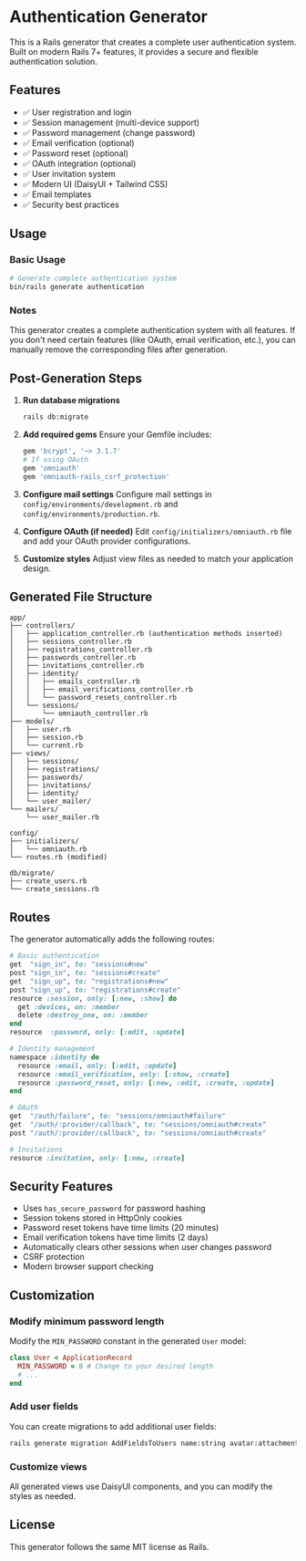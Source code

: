 # Authentication Generator

This is a Rails generator that creates a complete user authentication system. Built on modern Rails 7+ features, it provides a secure and flexible authentication solution.

## Features

- ✅ User registration and login
- ✅ Session management (multi-device support)
- ✅ Password management (change password)
- ✅ Email verification (optional)
- ✅ Password reset (optional)
- ✅ OAuth integration (optional)
- ✅ User invitation system
- ✅ Modern UI (DaisyUI + Tailwind CSS)
- ✅ Email templates
- ✅ Security best practices

## Usage

### Basic Usage

```bash
# Generate complete authentication system
bin/rails generate authentication
```

### Notes

This generator creates a complete authentication system with all features. If you don't need certain features (like OAuth, email verification, etc.), you can manually remove the corresponding files after generation.

## Post-Generation Steps

1. **Run database migrations**
   ```bash
   rails db:migrate
   ```

2. **Add required gems**
   Ensure your Gemfile includes:
   ```ruby
   gem 'bcrypt', '~> 3.1.7'
   # If using OAuth
   gem 'omniauth'
   gem 'omniauth-rails_csrf_protection'
   ```

3. **Configure mail settings**
   Configure mail settings in `config/environments/development.rb` and `config/environments/production.rb`.

4. **Configure OAuth (if needed)**
   Edit `config/initializers/omniauth.rb` file and add your OAuth provider configurations.

5. **Customize styles**
   Adjust view files as needed to match your application design.

## Generated File Structure

```
app/
├── controllers/
│   ├── application_controller.rb (authentication methods inserted)
│   ├── sessions_controller.rb
│   ├── registrations_controller.rb
│   ├── passwords_controller.rb
│   ├── invitations_controller.rb
│   ├── identity/
│   │   ├── emails_controller.rb
│   │   ├── email_verifications_controller.rb
│   │   └── password_resets_controller.rb
│   └── sessions/
│       └── omniauth_controller.rb
├── models/
│   ├── user.rb
│   ├── session.rb
│   └── current.rb
├── views/
│   ├── sessions/
│   ├── registrations/
│   ├── passwords/
│   ├── invitations/
│   ├── identity/
│   └── user_mailer/
└── mailers/
    └── user_mailer.rb

config/
├── initializers/
│   └── omniauth.rb
└── routes.rb (modified)

db/migrate/
├── create_users.rb
└── create_sessions.rb
```

## Routes

The generator automatically adds the following routes:

```ruby
# Basic authentication
get  "sign_in", to: "sessions#new"
post "sign_in", to: "sessions#create"
get  "sign_up", to: "registrations#new" 
post "sign_up", to: "registrations#create"
resource :session, only: [:new, :show] do
  get :devices, on: :member
  delete :destroy_one, on: :member
end
resource  :password, only: [:edit, :update]

# Identity management
namespace :identity do
  resource :email, only: [:edit, :update]
  resource :email_verification, only: [:show, :create]
  resource :password_reset, only: [:new, :edit, :create, :update]
end

# OAuth
get  "/auth/failure", to: "sessions/omniauth#failure"
get  "/auth/:provider/callback", to: "sessions/omniauth#create"
post "/auth/:provider/callback", to: "sessions/omniauth#create"

# Invitations
resource :invitation, only: [:new, :create]
```

## Security Features

- Uses `has_secure_password` for password hashing
- Session tokens stored in HttpOnly cookies
- Password reset tokens have time limits (20 minutes)
- Email verification tokens have time limits (2 days)
- Automatically clears other sessions when user changes password
- CSRF protection
- Modern browser support checking

## Customization

### Modify minimum password length

Modify the `MIN_PASSWORD` constant in the generated `User` model:

```ruby
class User < ApplicationRecord
  MIN_PASSWORD = 8 # Change to your desired length
  # ...
end
```

### Add user fields

You can create migrations to add additional user fields:

```bash
rails generate migration AddFieldsToUsers name:string avatar:attachment
```

### Customize views

All generated views use DaisyUI components, and you can modify the styles as needed.

## License

This generator follows the same MIT license as Rails.
